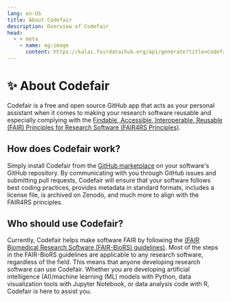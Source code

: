 ```yaml
---
lang: en-US
title: About Codefair
description: Overview of Codefair
head:
  - - meta
    - name: og:image
      content: https://kalai.fairdataihub.org/api/generate?title=Codefair%20Documentation&description=About%20Codefair&app=codefair&org=fairdataihub
---
```


# :sparkles: About Codefair

Codefair is a free and open source GitHub app that acts as your personal assistant when it comes to making your research software reusable and especially complying with the [Findable, Accessible, Interoperable, Reusable (FAIR) Principles for Research Software (FAIR4RS Principles)](https://www.nature.com/articles/s41597-022-01710-x).

<!-- ![dashboard](/dashboard.png){width=10%}
![metadata-editor](/metadata-ui.png){width=10%} -->

## How does Codefair work?

Simply install Codefair from the [GitHub marketplace](https://github.com/marketplace/codefair-app) on your software's GitHub repository. By communicating with you through GitHub issues and submitting pull requests, Codefair will ensure that your software follows best coding practices, provides metadata in standard formats, includes a license file, is archived on Zenodo, and much more to align with the FAIR4RS principles.

## Who should use Codefair?

Currently, Codefair helps make software FAIR by following the [(FAIR Biomedical Research Software (FAIR-BioRS) guidelines)](https://fair-biors.org/). Most of the steps in the FAIR-BioRS guidelines are applicable to any research software, regardless of the field. This means that anyone developing research software can use Codefair. Whether you are developing artificial intelligence (AI)/machine learning (ML) models with Python, data visualization tools with Jupyter Notebook, or data analysis code with R, Codefair is here to assist you.
